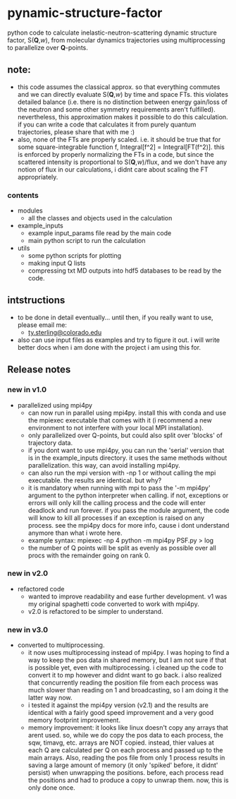 # pynamic-structure-factor 
python code to calculate inelastic-neutron-scattering dynamic structure factor, S(**Q**,*w*), from molecular dynamics trajectories using multiprocessing to parallelize over **Q**-points.  

## note:
- this code assumes the classical approx. so that everything commutes and we can directly evaluate S(**Q**,*w*) by time and space FTs. this violates detailed balance (i.e. there is no distinction between energy gain/loss of the neutron and some other symmetry requirements aren't fulfilled). nevertheless, this approximation makes it possible to do this calculation. if you can write a code that calculates it from purely quantum trajectories, please share that with me :)
- also, none of the FTs are properly scaled. i.e. it should be true that for some square-integrable function f, Integral[f^2] = Integral[FT(f^2)]. this is enforced by properly normalizing the FTs in a code, but since the scattered intensity is proportional to S(**Q**,*w*)/flux, and we don't have any notion of flux in our calculations, i didnt care about scaling the FT appropriately. 

### contents
- modules
  - all the classes and objects used in the calculation
- example_inputs
  - example input_params file read by the main code
  - main python script to run the calculation
- utils
  - some python scripts for plotting
  - making input Q lists
  - compressing txt MD outputs into hdf5 databases to be read by the code. 

## intstructions
- to be done in detail eventually... until then, if you really want to use, please email me:
  - ty.sterling@colorado.edu
- also can use input files as examples and try to figure it out. i will write better docs when i am done with the project i am using this for. 

## Release notes

### new in v1.0
- parallelized using mpi4py
  - can now run in parallel using mpi4py. install this with conda and use the mpiexec executable that comes with it (i recommend a new environment to not interfere with your local MPI installation). 
  - only parallelized over Q-points, but could also split over 'blocks' of trajectory data.
  - if you dont want to use mpi4py, you can run the 'serial' version that is in the example_inputs directory. it uses the same methods without parallelization. this way, can avoid installing mpi4py.
  - can also run the mpi version with -np 1 or without calling the mpi executable. the results are identical. but why? 
  - it is mandatory when running with mpi to pass the '-m mpi4py' argument to the python interpreter when calling. if not, exceptions or errors will only kill the calling process and the code will enter deadlock and run forever. if you pass the module argument, the code will know to kill all processes if an exception is raised on any process. see the mpi4py docs for more info, cause i dont understand anymore than what i wrote here.
  - example syntax: mpiexec -np 4 python -m mpi4py PSF.py > log
  - the number of Q points will be split as evenly as possible over all procs with the remainder going on rank 0.

### new in v2.0
- refactored code 
  - wanted to improve readability and ease further development. v1 was my original spaghetti code converted to work with mpi4py. 
  - v2.0 is refactored to be simpler to understand.  

### new in v3.0
- converted to multiprocessing. 
  - it now uses multiprocessing instead of mpi4py. I was hoping to find a way to keep the pos data in shared memory, but I am not sure if that is possible yet, even with multiprocessing. i cleaned up the code to convert it to mp however and didnt want to go back. i also realized that concurrently reading the position file from each process was much slower than reading on 1 and broadcasting, so I am doing it the latter way now. 
  - i tested it against the mpi4py version (v2.1) and the results are identical with a fairly good speed improvement and a very good memory footprint improvement. 
  - memory improvement: it looks like linux doesn't copy any arrays that arent used. so, while we do copy the pos data to each process, the sqw, timavg, etc. arrays are NOT copied. instead, thier values at each Q are calculated per Q on each process and passed up to the main arrays. Also, reading the pos file from only 1 process results in saving a large amount of memory (it only 'spiked' before, it didnt' persist) when unwrapping the positions. before, each process read the positions and had to produce a copy to unwrap them. now, this is only done once.

